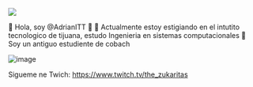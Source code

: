 ![](https://images.cooltext.com/5548432.png)

👋 Hola, soy @AdrianITT
👀 
🌱 Actualmente estoy estigiando en el intutito tecnologico de tijuana, estudo Ingenieria en sistemas computacionales
💬  Soy un antiguo estudiente de cobach 

<!---
AdrianITT/AdrianITT is a ✨ special ✨ repository because its `README.md` (this file) appears on your GitHub profile.
You can click the Preview link to take a look at your changes.
--->
![image](https://user-images.githubusercontent.com/80360127/130897583-c4dab7ba-c39e-4593-921c-2777559f84d9.png)

Sigueme ne  Twich: https://www.twitch.tv/the_zukaritas
